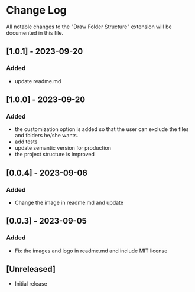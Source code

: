 # Change Log

All notable changes to the "Draw Folder Structure" extension will be documented in this file.

## [1.0.1] - 2023-09-20

### Added

- update readme.md

## [1.0.0] - 2023-09-20

### Added

- the customization option is added so that the user can exclude the files and folders he/she wants.
- add tests
- update semantic version for production
- the project structure is improved

## [0.0.4] - 2023-09-06

### Added

- Change the image in readme.md and update

## [0.0.3] - 2023-09-05

### Added

- Fix the images and logo in readme.md and include MIT license

## [Unreleased]

- Initial release
